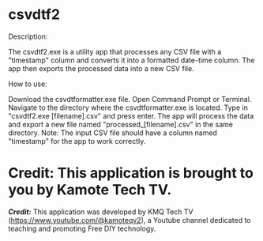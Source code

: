 # csvdtf2
 
Description:

The csvdtf2.exe is a utility app that processes any CSV file with a "timestamp" column and converts it into a formatted date-time column. The app then exports the processed data into a new CSV file.

How to use:

Download the csvdtformatter.exe file.
Open Command Prompt or Terminal.
Navigate to the directory where the csvdtformatter.exe is located.
Type in "csvdtf2.exe [filename].csv" and press enter.
The app will process the data and export a new file named "processed_[filename].csv" in the same directory.
Note: The input CSV file should have a column named "timestamp" for the app to work correctly.

Credit: This application is brought to you by Kamote Tech TV.
=======


***Credit:*** This application was developed by KMQ Tech TV (https://www.youtube.com/@kamoteqv2), a Youtube channel dedicated to teaching and promoting Free DIY technology.

